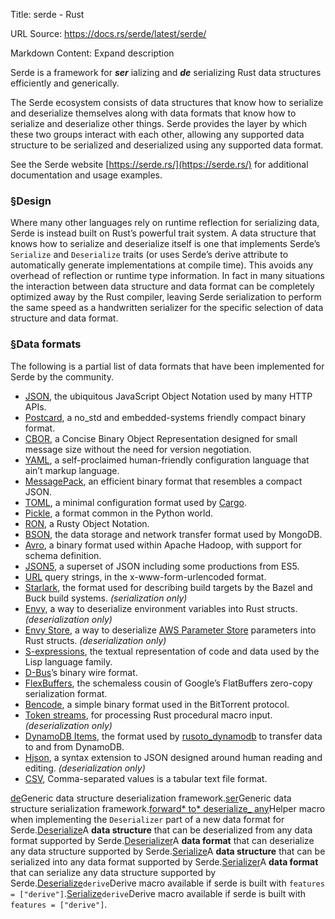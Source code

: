 Title: serde - Rust

URL Source: https://docs.rs/serde/latest/serde/

Markdown Content:
Expand description

Serde is a framework for _**ser**_ ializing and _**de**_ serializing Rust data structures efficiently and generically.

The Serde ecosystem consists of data structures that know how to serialize and deserialize themselves along with data formats that know how to serialize and deserialize other things. Serde provides the layer by which these two groups interact with each other, allowing any supported data structure to be serialized and deserialized using any supported data format.

See the Serde website [https://serde.rs/](https://serde.rs/) for additional documentation and usage examples.

### [§](https://docs.rs/serde/latest/serde/#design)Design

Where many other languages rely on runtime reflection for serializing data, Serde is instead built on Rust’s powerful trait system. A data structure that knows how to serialize and deserialize itself is one that implements Serde’s `Serialize` and `Deserialize` traits (or uses Serde’s derive attribute to automatically generate implementations at compile time). This avoids any overhead of reflection or runtime type information. In fact in many situations the interaction between data structure and data format can be completely optimized away by the Rust compiler, leaving Serde serialization to perform the same speed as a handwritten serializer for the specific selection of data structure and data format.

### [§](https://docs.rs/serde/latest/serde/#data-formats)Data formats

The following is a partial list of data formats that have been implemented for Serde by the community.

- [JSON](https://github.com/serde-rs/json), the ubiquitous JavaScript Object Notation used by many HTTP APIs.
- [Postcard](https://github.com/jamesmunns/postcard), a no_std and embedded-systems friendly compact binary format.
- [CBOR](https://github.com/enarx/ciborium), a Concise Binary Object Representation designed for small message size without the need for version negotiation.
- [YAML](https://github.com/dtolnay/serde-yaml), a self-proclaimed human-friendly configuration language that ain’t markup language.
- [MessagePack](https://github.com/3Hren/msgpack-rust), an efficient binary format that resembles a compact JSON.
- [TOML](https://docs.rs/toml), a minimal configuration format used by [Cargo](https://doc.rust-lang.org/cargo/reference/manifest.html).
- [Pickle](https://github.com/birkenfeld/serde-pickle), a format common in the Python world.
- [RON](https://github.com/ron-rs/ron), a Rusty Object Notation.
- [BSON](https://github.com/mongodb/bson-rust), the data storage and network transfer format used by MongoDB.
- [Avro](https://docs.rs/apache-avro), a binary format used within Apache Hadoop, with support for schema definition.
- [JSON5](https://github.com/callum-oakley/json5-rs), a superset of JSON including some productions from ES5.
- [URL](https://docs.rs/serde_qs) query strings, in the x-www-form-urlencoded format.
- [Starlark](https://github.com/dtolnay/serde-starlark), the format used for describing build targets by the Bazel and Buck build systems. _(serialization only)_
- [Envy](https://github.com/softprops/envy), a way to deserialize environment variables into Rust structs. _(deserialization only)_
- [Envy Store](https://github.com/softprops/envy-store), a way to deserialize [AWS Parameter Store](https://docs.aws.amazon.com/systems-manager/latest/userguide/systems-manager-parameter-store.html) parameters into Rust structs. _(deserialization only)_
- [S-expressions](https://github.com/rotty/lexpr-rs), the textual representation of code and data used by the Lisp language family.
- [D-Bus](https://docs.rs/zvariant)’s binary wire format.
- [FlexBuffers](https://github.com/google/flatbuffers/tree/master/rust/flexbuffers), the schemaless cousin of Google’s FlatBuffers zero-copy serialization format.
- [Bencode](https://github.com/P3KI/bendy), a simple binary format used in the BitTorrent protocol.
- [Token streams](https://github.com/oxidecomputer/serde_tokenstream), for processing Rust procedural macro input. _(deserialization only)_
- [DynamoDB Items](https://docs.rs/serde_dynamo), the format used by [rusoto_dynamodb](https://docs.rs/rusoto_dynamodb) to transfer data to and from DynamoDB.
- [Hjson](https://github.com/Canop/deser-hjson), a syntax extension to JSON designed around human reading and editing. _(deserialization only)_
- [CSV](https://docs.rs/csv), Comma-separated values is a tabular text file format.

[de](https://docs.rs/serde/latest/serde/de/index.html "mod serde::de")Generic data structure deserialization framework.[ser](https://docs.rs/serde/latest/serde/ser/index.html "mod serde::ser")Generic data structure serialization framework.[forward* to* deserialize\_ any](https://docs.rs/serde/latest/serde/macro.forward_to_deserialize_any.html "macro serde::forward_to_deserialize_any")Helper macro when implementing the `Deserializer` part of a new data format for Serde.[Deserialize](https://docs.rs/serde/latest/serde/trait.Deserialize.html "trait serde::Deserialize")A **data structure** that can be deserialized from any data format supported by Serde.[Deserializer](https://docs.rs/serde/latest/serde/trait.Deserializer.html "trait serde::Deserializer")A **data format** that can deserialize any data structure supported by Serde.[Serialize](https://docs.rs/serde/latest/serde/trait.Serialize.html "trait serde::Serialize")A **data structure** that can be serialized into any data format supported by Serde.[Serializer](https://docs.rs/serde/latest/serde/trait.Serializer.html "trait serde::Serializer")A **data format** that can serialize any data structure supported by Serde.[Deserialize](https://docs.rs/serde/latest/serde/derive.Deserialize.html "derive serde::Deserialize")`derive`Derive macro available if serde is built with `features = ["derive"]`.[Serialize](https://docs.rs/serde/latest/serde/derive.Serialize.html "derive serde::Serialize")`derive`Derive macro available if serde is built with `features = ["derive"]`.
